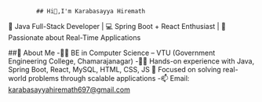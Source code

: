             ## Hi👋,I'm Karabasayya Hiremath

<!--
**karabasayya123/karabasayya123** is a ✨ _special_ ✨ repository because its `README.md` (this file) appears on your GitHub profile.
Here are some ideas to get you started:

- 🔭 I’m currently working on ...
- 🌱 I’m currently learning ...
- 👯 I’m looking to collaborate on ...
- 🤔 I’m looking for help with ...
- 💬 Ask me about ...
- 📫 How to reach me: ...
- 😄 Pronouns: ...
- ⚡ Fun fact: ...
-->
🚀 Java Full-Stack Developer | 💻 Spring Boot + React Enthusiast | 🌱 Passionate about Real-Time Applications

##🌟 About Me
-👨‍🎓 BE in Computer Science – VTU (Government Engineering College, Chamarajanagar)
-🧑‍💻 Hands-on experience with Java, Spring Boot, React, MySQL, HTML, CSS, JS
🎯 Focused on solving real-world problems through scalable applications
-📫 Email: karabasayyahiremath697@gmail.com
